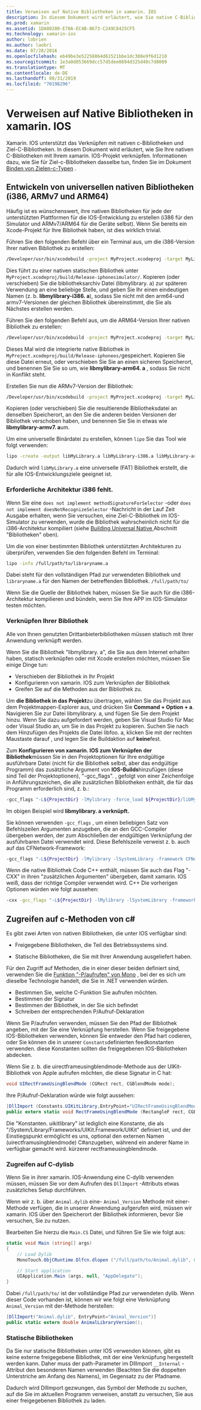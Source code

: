 ```yaml
---
title: Verweisen auf Native Bibliotheken in xamarin. IOS
description: In diesem Dokument wird erläutert, wie Sie native C-Bibliotheken in eine xamarin. IOS-Anwendung verknüpfen. Es wird beschrieben, wie universelle Native Bibliotheken erstellt und von C#auf C-Methoden zugegriffen wird.
ms.prod: xamarin
ms.assetid: 1DA80280-E78A-EC4B-8673-C249C8425CF5
ms.technology: xamarin-ios
author: lobrien
ms.author: laobri
ms.date: 07/28/2016
ms.openlocfilehash: eb49be3e52258864d61521bbe1dc388e9f6d1210
ms.sourcegitcommit: 1e3a0d853669dcc57d5dee0894d325d40c7d8009
ms.translationtype: MT
ms.contentlocale: de-DE
ms.lasthandoff: 08/31/2019
ms.locfileid: "70198296"
---
```

# <a name="referencing-native-libraries-in-xamarinios"></a>Verweisen auf Native Bibliotheken in xamarin. IOS

Xamarin. IOS unterstützt das Verknüpfen mit nativen c-Bibliotheken und Ziel-C-Bibliotheken. In diesem Dokument wird erläutert, wie Sie Ihre nativen C-Bibliotheken mit Ihrem xamarin. IOS-Projekt verknüpfen. Informationen dazu, wie Sie für Ziel-c-Bibliotheken dasselbe tun, finden Sie im Dokument [Binden von Zielen-c-Typen](~/ios/platform/binding-objective-c/index.md) .

<a name="building_native" />

## <a name="building-universal-native-libraries-i386-armv7-and-arm64"></a>Entwickeln von universellen nativen Bibliotheken (i386, ARMv7 und ARM64)

Häufig ist es wünschenswert, ihre nativen Bibliotheken für jede der unterstützten Plattformen für die IOS-Entwicklung zu erstellen (i386 für den Simulator und ARMv7/ARM64 für die Geräte selbst). Wenn Sie bereits ein Xcode-Projekt für Ihre Bibliothek haben, ist dies wirklich trivial.

Führen Sie den folgenden Befehl über ein Terminal aus, um die i386-Version Ihrer nativen Bibliothek zu erstellen:

```bash
/Developer/usr/bin/xcodebuild -project MyProject.xcodeproj -target MyLibrary -sdk iphonesimulator -arch i386 -configuration Release clean build
```

Dies führt zu einer nativen statischen Bibliothek unter `MyProject.xcodeproj/build/Release-iphonesimulator/`. Kopieren (oder verschieben) Sie die bibliotheksarchiv Datei (libmylibrary. a) zur späteren Verwendung an eine beliebige Stelle, und geben Sie Ihr einen eindeutigen Namen (z. b. **libmylibrary-i386. a**), sodass Sie nicht mit den arm64-und armv7-Versionen der gleichen Bibliothek übereinstimmt, die Sie als Nächstes erstellen werden.

Führen Sie den folgenden Befehl aus, um die ARM64-Version Ihrer nativen Bibliothek zu erstellen:

```bash
/Developer/usr/bin/xcodebuild -project MyProject.xcodeproj -target MyLibrary -sdk iphoneos -arch arm64 -configuration Release clean build
```

Dieses Mal wird die integrierte native Bibliothek in `MyProject.xcodeproj/build/Release-iphoneos/`gespeichert. Kopieren Sie diese Datei erneut, oder verschieben Sie Sie an einen sicheren Speicherort, und benennen Sie Sie so um, wie **libmylibrary-arm64. a** , sodass Sie nicht in Konflikt steht.

Erstellen Sie nun die ARMv7-Version der Bibliothek:

```bash
/Developer/usr/bin/xcodebuild -project MyProject.xcodeproj -target MyLibrary -sdk iphoneos -arch armv7 -configuration Release clean build
```

Kopieren (oder verschieben) Sie die resultierende Bibliotheksdatei an denselben Speicherort, an den Sie die anderen beiden Versionen der Bibliothek verschoben haben, und benennen Sie Sie in etwas wie **libmylibrary-armv7. a**um.

Um eine universelle Binärdatei zu erstellen, können `lipo` Sie das Tool wie folgt verwenden:

```bash
lipo -create -output libMyLibrary.a libMyLibrary-i386.a libMyLibrary-arm64.a libMyLibrary-armv7.a
```

Dadurch wird `libMyLibrary.a` eine universelle (FAT) Bibliothek erstellt, die für alle IOS-Entwicklungsziele geeignet ist.


### <a name="missing-required-architecture-i386"></a>Erforderliche Architektur i386 fehlt.

Wenn Sie eine `does not implement methodSignatureForSelector` -oder `does not implement doesNotRecognizeSelector` -Nachricht in der Lauf Zeit Ausgabe erhalten, wenn Sie versuchen, eine Ziel-C-Bibliothek im IOS-Simulator zu verwenden, wurde die Bibliothek wahrscheinlich nicht für die i386-Architektur kompiliert (siehe [Building Universal Native ](#building_native)Abschnitt "Bibliotheken" oben).

Um die von einer bestimmten Bibliothek unterstützten Architekturen zu überprüfen, verwenden Sie den folgenden Befehl im Terminal:

```bash
lipo -info /full/path/to/libraryname.a
```

Dabei steht für den vollständigen Pfad zur verwendeten Bibliothek und `libraryname.a` für den Namen der betreffenden Bibliothek. `/full/path/to/`

Wenn Sie die Quelle der Bibliothek haben, müssen Sie Sie auch für die i386-Architektur kompilieren und bündeln, wenn Sie Ihre APP im IOS-Simulator testen möchten.

### <a name="linking-your-library"></a>Verknüpfen Ihrer Bibliothek

Alle von Ihnen genutzten Drittanbieterbibliotheken müssen statisch mit Ihrer Anwendung verknüpft werden. 

Wenn Sie die Bibliothek "libmylibrary. a", die Sie aus dem Internet erhalten haben, statisch verknüpfen oder mit Xcode erstellen möchten, müssen Sie einige Dinge tun:

- Verschieben der Bibliothek in Ihr Projekt
- Konfigurieren von xamarin. IOS zum Verknüpfen der Bibliothek
- Greifen Sie auf die Methoden aus der Bibliothek zu.


Um **die Bibliothek in das Projekt**zu übertragen, wählen Sie das Projekt aus dem Projektmappen-Explorer aus, und drücken Sie **Command + Option + a**. Navigieren Sie zur Datei libmylibrary. a, und fügen Sie Sie dem Projekt hinzu. Wenn Sie dazu aufgefordert werden, geben Sie Visual Studio für Mac oder Visual Studio an, um Sie in das Projekt zu kopieren. Suchen Sie nach dem Hinzufügen des Projekts die Datei libfoo. a, klicken Sie mit der rechten Maustaste darauf , und legen Sie die Buildaktion auf **keine**fest.

Zum **Konfigurieren von xamarin. IOS zum Verknüpfen der Bibliothek**müssen Sie in den Projektoptionen für Ihre endgültige ausführbare Datei (nicht für die Bibliothek selbst, aber das endgültige Programm) das zusätzliche Argument von **IOS-Builds**hinzufügen (diese sind Teil der Projektoptionen), "-gcc_flags". , gefolgt von einer Zeichenfolge in Anführungszeichen, die alle zusätzlichen Bibliotheken enthält, die für das Programm erforderlich sind, z. b.:

```bash
-gcc_flags "-L${ProjectDir} -lMylibrary -force_load ${ProjectDir}/libMyLibrary.a"
```

Im obigen Beispiel wird **libmylibrary. a verknüpft.**

Sie können verwenden `-gcc_flags` , um einen beliebigen Satz von Befehlszeilen Argumenten anzugeben, die an den GCC-Compiler übergeben werden, der zum Abschließen der endgültigen Verknüpfung der ausführbaren Datei verwendet wird. Diese Befehlszeile verweist z. b. auch auf das CFNetwork-Framework:

```bash
-gcc_flags "-L${ProjectDir} -lMylibrary -lSystemLibrary -framework CFNetwork -force_load ${ProjectDir}/libMyLibrary.a"
```

Wenn die native Bibliothek Code C++ enthält, müssen Sie auch das Flag "-CXX" in ihren "zusätzlichen Argumenten" übergeben, damit xamarin. IOS weiß, dass der richtige Compiler verwendet wird. C++ Die vorherigen Optionen würden wie folgt aussehen:

```bash
-cxx -gcc_flags "-L${ProjectDir} -lMylibrary -lSystemLibrary -framework CFNetwork -force_load ${ProjectDir}/libMyLibrary.a"
```

<a name="Accessing_C_Methods_from_C#" />

## <a name="accessing-c-methods-from-c35"></a>Zugreifen auf c-Methoden von c&#35;

Es gibt zwei Arten von nativen Bibliotheken, die unter IOS verfügbar sind:

- Freigegebene Bibliotheken, die Teil des Betriebssystems sind.

- Statische Bibliotheken, die Sie mit Ihrer Anwendung ausgeliefert haben.


Für den Zugriff auf Methoden, die in einer dieser beiden definiert sind, verwenden Sie die [Funktion "-P/aufrufen" von Mono](https://www.mono-project.com/docs/advanced/pinvoke/) , bei der es sich um dieselbe Technologie handelt, die Sie in .NET verwenden würden.

- Bestimmen Sie, welche C-Funktion Sie aufrufen möchten.
- Bestimmen der Signatur
- Bestimmen der Bibliothek, in der Sie sich befindet
- Schreiben der entsprechenden P/Aufruf-Deklaration

Wenn Sie P/aufrufen verwenden, müssen Sie den Pfad der Bibliothek angeben, mit der Sie eine Verknüpfung herstellen. Wenn Sie freigegebene IOS-Bibliotheken verwenden, können Sie entweder den Pfad hart codieren, oder Sie können die in unserer `Constants`definierten feedkonstanten verwenden. diese Konstanten sollten die freigegebenen IOS-Bibliotheken abdecken.

Wenn Sie z. b. die uirectframeusingblendmode-Methode aus der UIKit-Bibliothek von Apple aufrufen möchten, die diese Signatur in C hat:

```csharp
void UIRectFrameUsingBlendMode (CGRect rect, CGBlendMode mode);
```

Ihre P/Aufruf-Deklaration würde wie folgt aussehen:

```csharp
[DllImport (Constants.UIKitLibrary,EntryPoint="UIRectFrameUsingBlendMode")]
public extern static void RectFrameUsingBlendMode (RectangleF rect, CGBlendMode blendMode);
```

Die "Konstanten. uikitlibrary" ist lediglich eine Konstante, die als "/System/Library/Frameworks/UIKit.Framework/UIKit" definiert ist, und der Einstiegspunkt ermöglicht es uns, optional den externen Namen (uirectframusingblendmode) C#anzugeben, während ein anderer Name in verfügbar gemacht wird. kürzerer rectframeusingblendmode.

<a name="Accessing_C_Dylibs" />

### <a name="accessing-c-dylibs"></a>Zugreifen auf C-dylisb

Wenn Sie in ihrer xamarin. IOS-Anwendung eine C-dylib verwenden müssen, müssen Sie vor dem Aufrufen des `DllImport` -Attributs etwas zusätzliches Setup durchführen.

Wenn wir z. b. über `Animal.dylib` eine- `Animal_Version` Methode mit einer-Methode verfügen, die in unserer Anwendung aufgerufen wird, müssen wir xamarin. IOS über den Speicherort der Bibliothek informieren, bevor Sie versuchen, Sie zu nutzen.

Bearbeiten Sie hierzu die `Main.CS` Datei, und führen Sie Sie wie folgt aus:

```csharp
static void Main (string[] args)
{
    // Load Dylib
    MonoTouch.ObjCRuntime.Dlfcn.dlopen ("/full/path/to/Animal.dylib", 0);

    // Start application
    UIApplication.Main (args, null, "AppDelegate");
}
```

Dabei `/full/path/to/` ist der vollständige Pfad zur verwendeten dylib. Wenn dieser Code vorhanden ist, können wir wie folgt eine Verknüpfung `Animal_Version` mit der-Methode herstellen:

```csharp
[DllImport("Animal.dylib", EntryPoint="Animal_Version")]
public static extern double AnimalLibraryVersion();
```

<a name="Static_Libraries" />

### <a name="static-libraries"></a>Statische Bibliotheken

Da Sie nur statische Bibliotheken unter IOS verwenden können, gibt es keine externe freigegebene Bibliothek, mit der eine Verknüpfung hergestellt werden kann. Daher muss der path-Parameter im DllImport `__Internal` -Attribut den besonderen Namen verwenden (Beachten Sie die doppelten Unterstriche am Anfang des Namens), im Gegensatz zu der Pfadname.

Dadurch wird DllImport gezwungen, das Symbol der Methode zu suchen, auf die Sie im aktuellen Programm verweisen, anstatt zu versuchen, Sie aus einer freigegebenen Bibliothek zu laden.

